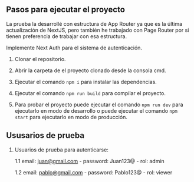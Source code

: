 ## Pasos para ejecutar el proyecto

La prueba la desarrollé con estructura de App Router ya que es la última actualización de NextJS, pero también he trabajado con Page Router por si tienen preferencia de trabajar con esa estructura.

Implemente Next Auth para el sistema de autenticación.

1. Clonar el repositorio.

2. Abrir la carpeta de el proyecto clonado desde la consola cmd.

3. Ejecutar el comando `npm i` para instalar las dependencias.

4. Ejecutar el comando `npm run build` para compilar el proyecto.

5. Para probar el proyecto puede ejecutar el comando `npm run dev` para ejecutarlo en modo de desarrollo o puede ejecutar el comando `npm start` para ejecutarlo en modo de producción.

## Ususarios de prueba

1. Usuarios de prueba para autenticarse:

    1.1 email: juan@gmail.com - password: Juan123@ - rol: admin

    1.2 email: pablo@gmail.com - password: Pablo123@ - rol: viewer
